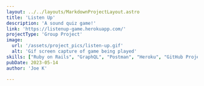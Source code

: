 ```yaml
---
layout: ../../layouts/MarkdownProjectLayout.astro
title: 'Listen Up'
description: 'A sound quiz game!'
link: 'https://listenup-game.herokuapp.com/'
projectType: 'Group Project'
image: 
  url: '/assets/project_pics/listen-up.gif' 
  alt: 'Gif screen capture of game being played'
skills: ["Ruby on Rails", "GraphQL", "Postman", "Heroku", "GitHub Projects", "CI/CD"]
pubDate: 2023-05-14
author: 'Joe K'

---
```

